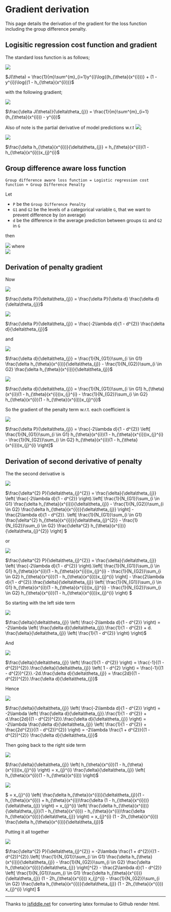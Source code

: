 # Gradient derivation

This page details the derivation of the gradient for the loss function including the group difference penalty.

## Logisitic regression cost function and gradient

The standard loss function is as follows;

<img src="https://render.githubusercontent.com/render/math?math=%24J(%5Ctheta)%20%3D%20%5Cfrac%7B1%7D%7Bm%7D%5Csum%5E%7Bm%7D_%7Bi%3D1%7Dy%5E%7Bi%7D%5Clog%7B(h_%7B%5Ctheta%7D(x%5E%7Bi%7D))%7D%20%2B%20(1%20-%20y%5E%7Bi%7D)%5Clog%7B(1%20-%20h_%7B%5Ctheta%7D(x%5E%7Bi%7D))%7D%24">

$J(\theta) = \frac{1}{m}\sum^{m}_{i=1}y^{i}\log{(h_{\theta}(x^{i}))} + (1 - y^{i})\log{(1 - h_{\theta}(x^{i}))}$

with the following gradient;

<img src="https://render.githubusercontent.com/render/math?math=%24%5Cfrac%7B%5Cdelta%20J(%5Ctheta)%7D%7B%5Cdelta%5Ctheta_%7Bj%7D%7D%20%3D%20%5Cfrac%7B1%7D%7Bm%7D%5Csum%5E%7Bm%7D_%7Bi%3D1%7D(h_%7B%5Ctheta%7D(x%5E%7Bi%7D))%20-%20y%5E%7Bi%7D)%24">

$\frac{\delta J(\theta)}{\delta\theta_{j}} = \frac{1}{m}\sum^{m}_{i=1}(h_{\theta}(x^{i})) - y^{i})$

Also of note is the partial derivative of model predictions w.r.t <img src="https://render.githubusercontent.com/render/math?math=%24%5Ctheta_%7Bj%7D%24">;

<img src="https://render.githubusercontent.com/render/math?math=%24%5Cfrac%7B%5Cdelta%20h_%7B%5Ctheta%7D(x%5E%7Bi%7D)%7D%7B%5Cdelta%5Ctheta_%7Bj%7D%7D%20%3D%20h_%7B%5Ctheta%7D(x%5E%7Bi%7D)(1%20-%20h_%7B%5Ctheta%7D(x%5E%7Bi%7D))x_%7Bj%7D%5E%7Bi%7D%24">

$\frac{\delta h_{\theta}(x^{i})}{\delta\theta_{j}} = h_{\theta}(x^{i})(1 - h_{\theta}(x^{i}))x_{j}^{i}$

## Group difference aware loss function

`Group difference aware loss function = Logistic regression cost function + Group Difference Penalty`

Let 
- `P` be the `Group Difference Penalty` 
- `G1` and `G2` be the levels of a categorical variable `G`, that we want to prevent difference by (on average)
- `d` be the difference in the average prediction between groups `G1` and `G2` in `G`

then

<img src="https://render.githubusercontent.com/render/math?math=%24P%20%3D%20%5Clambda%5Clog%7B(1%20-%20d%5E%7B2%7D)%7D%24"> where <br>
<img src="https://render.githubusercontent.com/render/math?math=%24d%20%3D%20%5Cfrac%7B1%7D%7BN_%7BG1%7D%7D%5Csum_%7Bi%20%5Cin%20G1%7Dh_%7B%5Ctheta%7D(x%5E%7Bi%7D)%20-%20%5Cfrac%7B1%7D%7BN_%7BG2%7D%7D%5Csum_%7Bi%20%5Cin%20G2%7Dh_%7B%5Ctheta%7D(x%5E%7Bi%7D)%24"> 

## Derivation of penalty gradient

Now 

<img src="https://render.githubusercontent.com/render/math?math=%24%5Cfrac%7B%5Cdelta%20P%7D%7B%5Cdelta%5Ctheta_%7Bj%7D%7D%20%3D%20%5Cfrac%7B%5Cdelta%20P%7D%7B%5Cdelta%20d%7D%20%5Cfrac%7B%5Cdelta%20d%7D%7B%5Cdelta%5Ctheta_%7Bj%7D%7D%24">

$\frac{\delta P}{\delta\theta_{j}} = \frac{\delta P}{\delta d} \frac{\delta d}{\delta\theta_{j}}$

<img src="https://render.githubusercontent.com/render/math?math=%24%5Cfrac%7B%5Cdelta%20P%7D%7B%5Cdelta%5Ctheta_%7Bj%7D%7D%20%3D%20%5Cfrac%7B-2%5Clambda%20d%7D%7B1%20-%20d%5E%7B2%7D%7D%20%5Cfrac%7B%5Cdelta%20d%7D%7B%5Cdelta%5Ctheta_%7Bj%7D%7D%24">

$\frac{\delta P}{\delta\theta_{j}} = \frac{-2\lambda d}{1 - d^{2}} \frac{\delta d}{\delta\theta_{j}}$

and

<img src="https://render.githubusercontent.com/render/math?math=%24%5Cfrac%7B%5Cdelta%20d%7D%7B%5Cdelta%5Ctheta_%7Bj%7D%7D%20%3D%20%5Cfrac%7B1%7D%7BN_%7BG1%7D%7D%5Csum_%7Bi%20%5Cin%20G1%7D%20%5Cfrac%7B%5Cdelta%20h_%7B%5Ctheta%7D(x%5E%7Bi%7D)%7D%7B%5Cdelta%5Ctheta_%7Bj%7D%7D%20-%20%5Cfrac%7B1%7D%7BN_%7BG2%7D%7D%5Csum_%7Bi%20%5Cin%20G2%7D%20%5Cfrac%7B%5Cdelta%20h_%7B%5Ctheta%7D(x%5E%7Bi%7D)%7D%7B%5Cdelta%5Ctheta_%7Bj%7D%7D%24">

$\frac{\delta d}{\delta\theta_{j}} = \frac{1}{N_{G1}}\sum_{i \in G1} \frac{\delta h_{\theta}(x^{i})}{\delta\theta_{j}} - \frac{1}{N_{G2}}\sum_{i \in G2} \frac{\delta h_{\theta}(x^{i})}{\delta\theta_{j}}$

<img src="https://render.githubusercontent.com/render/math?math=%24%5Cfrac%7B%5Cdelta%20d%7D%7B%5Cdelta%5Ctheta_%7Bj%7D%7D%20%3D%20%5Cfrac%7B1%7D%7BN_%7BG1%7D%7D%5Csum_%7Bi%20%5Cin%20G1%7D%20h_%7B%5Ctheta%7D(x%5E%7Bi%7D)(1%20-%20h_%7B%5Ctheta%7D(x%5E%7Bi%7D))x_%7Bj%7D%5E%7Bi%7D%20-%20%5Cfrac%7B1%7D%7BN_%7BG2%7D%7D%5Csum_%7Bi%20%5Cin%20G2%7D%20h_%7B%5Ctheta%7D(x%5E%7Bi%7D)(1%20-%20h_%7B%5Ctheta%7D(x%5E%7Bi%7D))x_%7Bj%7D%5E%7Bi%7D%24">

$\frac{\delta d}{\delta\theta_{j}} = \frac{1}{N_{G1}}\sum_{i \in G1} h_{\theta}(x^{i})(1 - h_{\theta}(x^{i}))x_{j}^{i} - \frac{1}{N_{G2}}\sum_{i \in G2} h_{\theta}(x^{i})(1 - h_{\theta}(x^{i}))x_{j}^{i}$

So the gradient of the penalty term w.r.t. each coefficient is

<img src="https://render.githubusercontent.com/render/math?math=%24%5Cfrac%7B%5Cdelta%20P%7D%7B%5Cdelta%5Ctheta_%7Bj%7D%7D%20%3D%20%5Cfrac%7B-2%5Clambda%20d%7D%7B1%20-%20d%5E%7B2%7D%7D%20%5Cleft%5B%20%5Cfrac%7B1%7D%7BN_%7BG1%7D%7D%5Csum_%7Bi%20%5Cin%20G1%7D%20h_%7B%5Ctheta%7D(x%5E%7Bi%7D)(1%20-%20h_%7B%5Ctheta%7D(x%5E%7Bi%7D))x_%7Bj%7D%5E%7Bi%7D%20-%20%5Cfrac%7B1%7D%7BN_%7BG2%7D%7D%5Csum_%7Bi%20%5Cin%20G2%7D%20h_%7B%5Ctheta%7D(x%5E%7Bi%7D)(1%20-%20h_%7B%5Ctheta%7D(x%5E%7Bi%7D))x_%7Bj%7D%5E%7Bi%7D%20%5Cright%5D%24">

$\frac{\delta P}{\delta\theta_{j}} = \frac{-2\lambda d}{1 - d^{2}} \left[ \frac{1}{N_{G1}}\sum_{i \in G1} h_{\theta}(x^{i})(1 - h_{\theta}(x^{i}))x_{j}^{i} - \frac{1}{N_{G2}}\sum_{i \in G2} h_{\theta}(x^{i})(1 - h_{\theta}(x^{i}))x_{j}^{i} \right]$

## Derivation of second derivative of penalty

The the second derivative is

<img src="https://render.githubusercontent.com/render/math?math=%24%5Cfrac%7B%5Cdelta%5E%7B2%7D%20P%7D%7B%5Cdelta%5Ctheta_%7Bj%7D%5E%7B2%7D%7D%20%3D%20%5Cfrac%7B%5Cdelta%7D%7B%5Cdelta%5Ctheta_%7Bj%7D%7D%20%5Cleft(%20%5Cfrac%7B-2%5Clambda%20d%7D%7B1%20-%20d%5E%7B2%7D%7D%20%5Cright).%5Cleft%5B%20%5Cfrac%7B1%7D%7BN_%7BG1%7D%7D%5Csum_%7Bi%20%5Cin%20G1%7D%20%5Cfrac%7B%5Cdelta%20h_%7B%5Ctheta%7D(x%5E%7Bi%7D)%7D%7B%5Cdelta%5Ctheta_%7Bj%7D%7D%20-%20%5Cfrac%7B1%7D%7BN_%7BG2%7D%7D%5Csum_%7Bi%20%5Cin%20G2%7D%20%5Cfrac%7B%5Cdelta%20h_%7B%5Ctheta%7D(x%5E%7Bi%7D)%7D%7B%5Cdelta%5Ctheta_%7Bj%7D%7D%20%5Cright%5D%20-%20%5Cfrac%7B2%5Clambda%20d%7D%7B1%20-%20d%5E%7B2%7D%7D.%20%5Cleft%5B%20%5Cfrac%7B1%7D%7BN_%7BG1%7D%7D%5Csum_%7Bi%20%5Cin%20G1%7D%20%5Cfrac%7B%5Cdelta%5E%7B2%7D%20h_%7B%5Ctheta%7D(x%5E%7Bi%7D)%7D%7B%5Cdelta%5Ctheta_%7Bj%7D%5E%7B2%7D%7D%20-%20%5Cfrac%7B1%7D%7BN_%7BG2%7D%7D%5Csum_%7Bi%20%5Cin%20G2%7D%20%5Cfrac%7B%5Cdelta%5E%7B2%7D%20h_%7B%5Ctheta%7D(x%5E%7Bi%7D)%7D%7B%5Cdelta%5Ctheta_%7Bj%7D%5E%7B2%7D%7D%20%5Cright%5D%20%24">

$\frac{\delta^{2} P}{\delta\theta_{j}^{2}} = \frac{\delta}{\delta\theta_{j}} \left( \frac{-2\lambda d}{1 - d^{2}} \right).\left[ \frac{1}{N_{G1}}\sum_{i \in G1} \frac{\delta h_{\theta}(x^{i})}{\delta\theta_{j}} - \frac{1}{N_{G2}}\sum_{i \in G2} \frac{\delta h_{\theta}(x^{i})}{\delta\theta_{j}} \right] - \frac{2\lambda d}{1 - d^{2}}. \left[ \frac{1}{N_{G1}}\sum_{i \in G1} \frac{\delta^{2} h_{\theta}(x^{i})}{\delta\theta_{j}^{2}} - \frac{1}{N_{G2}}\sum_{i \in G2} \frac{\delta^{2} h_{\theta}(x^{i})}{\delta\theta_{j}^{2}} \right] $

or 

<img src="https://render.githubusercontent.com/render/math?math=%24%5Cfrac%7B%5Cdelta%5E%7B2%7D%20P%7D%7B%5Cdelta%5Ctheta_%7Bj%7D%5E%7B2%7D%7D%20%3D%20%5Cfrac%7B%5Cdelta%7D%7B%5Cdelta%5Ctheta_%7Bj%7D%7D%20%5Cleft(%20%5Cfrac%7B-2%5Clambda%20d%7D%7B1%20-%20d%5E%7B2%7D%7D%20%5Cright).%5Cleft%5B%20%5Cfrac%7B1%7D%7BN_%7BG1%7D%7D%5Csum_%7Bi%20%5Cin%20G1%7D%20h_%7B%5Ctheta%7D(x%5E%7Bi%7D)(1%20-%20h_%7B%5Ctheta%7D(x%5E%7Bi%7D))x_%7Bj%7D%5E%7Bi%7D%20-%20%5Cfrac%7B1%7D%7BN_%7BG2%7D%7D%5Csum_%7Bi%20%5Cin%20G2%7D%20h_%7B%5Ctheta%7D(x%5E%7Bi%7D)(1%20-%20h_%7B%5Ctheta%7D(x%5E%7Bi%7D))x_%7Bj%7D%5E%7Bi%7D%20%5Cright%5D%20-%20%5Cfrac%7B2%5Clambda%20d%7D%7B1%20-%20d%5E%7B2%7D%7D.%5Cfrac%7B%5Cdelta%7D%7B%5Cdelta%5Ctheta_%7Bj%7D%7D%20%5Cleft(%20%5Cfrac%7B1%7D%7BN_%7BG1%7D%7D%5Csum_%7Bi%20%5Cin%20G1%7D%20h_%7B%5Ctheta%7D(x%5E%7Bi%7D)(1%20-%20h_%7B%5Ctheta%7D(x%5E%7Bi%7D))x_%7Bj%7D%5E%7Bi%7D%20-%20%5Cfrac%7B1%7D%7BN_%7BG2%7D%7D%5Csum_%7Bi%20%5Cin%20G2%7D%20h_%7B%5Ctheta%7D(x%5E%7Bi%7D)(1%20-%20h_%7B%5Ctheta%7D(x%5E%7Bi%7D))x_%7Bj%7D%5E%7Bi%7D%20%5Cright)%20%24">

$\frac{\delta^{2} P}{\delta\theta_{j}^{2}} = \frac{\delta}{\delta\theta_{j}} \left( \frac{-2\lambda d}{1 - d^{2}} \right).\left[ \frac{1}{N_{G1}}\sum_{i \in G1} h_{\theta}(x^{i})(1 - h_{\theta}(x^{i}))x_{j}^{i} - \frac{1}{N_{G2}}\sum_{i \in G2} h_{\theta}(x^{i})(1 - h_{\theta}(x^{i}))x_{j}^{i} \right] - \frac{2\lambda d}{1 - d^{2}}.\frac{\delta}{\delta\theta_{j}} \left( \frac{1}{N_{G1}}\sum_{i \in G1} h_{\theta}(x^{i})(1 - h_{\theta}(x^{i}))x_{j}^{i} - \frac{1}{N_{G2}}\sum_{i \in G2} h_{\theta}(x^{i})(1 - h_{\theta}(x^{i}))x_{j}^{i} \right) $

So starting with the left side term

<img src="https://render.githubusercontent.com/render/math?math=%24%5Cfrac%7B%5Cdelta%7D%7B%5Cdelta%5Ctheta_%7Bj%7D%7D%20%5Cleft(%20%5Cfrac%7B-2%5Clambda%20d%7D%7B1%20-%20d%5E%7B2%7D%7D%20%5Cright)%20%3D%20-2%5Clambda%20%5Cleft(%20%5Cfrac%7B%5Cdelta%20d%7D%7B%5Cdelta%5Ctheta_%7Bj%7D%7D.%5Cfrac%7B1%7D%7B1%20-%20d%5E%7B2%7D%7D%20%2B%20d.%20%5Cfrac%7B%5Cdelta%7D%7B%5Cdelta%5Ctheta_%7Bj%7D%7D%20%5Cleft(%20%5Cfrac%7B1%7D%7B1%20-%20d%5E%7B2%7D%7D%20%5Cright)%20%5Cright)%24">

$\frac{\delta}{\delta\theta_{j}} \left( \frac{-2\lambda d}{1 - d^{2}} \right) = -2\lambda \left( \frac{\delta d}{\delta\theta_{j}}.\frac{1}{1 - d^{2}} + d. \frac{\delta}{\delta\theta_{j}} \left( \frac{1}{1 - d^{2}} \right) \right)$

And 

<img src="https://render.githubusercontent.com/render/math?math=%24%5Cfrac%7B%5Cdelta%7D%7B%5Cdelta%5Ctheta_%7Bj%7D%7D%20%5Cleft(%20%5Cfrac%7B1%7D%7B1%20-%20d%5E%7B2%7D%7D%20%5Cright)%20%3D%20%5Cfrac%7B-1%7D%7B(1%20-%20d%5E%7B2%7D)%5E%7B2%7D%7D.%5Cfrac%7B%5Cdelta%7D%7B%5Cdelta%5Ctheta_%7Bj%7D%7D%20%5Cleft(%201%20-%20d%5E%7B2%7D%20%5Cright)%20%3D%20%5Cfrac%7B-1%7D%7B(1%20-%20d%5E%7B2%7D)%5E%7B2%7D%7D.-2d.%5Cfrac%7B%5Cdelta%20d%7D%7B%5Cdelta%5Ctheta_%7Bj%7D%7D%20%3D%20%5Cfrac%7B2d%7D%7B(1%20-%20d%5E%7B2%7D)%5E%7B2%7D%7D.%5Cfrac%7B%5Cdelta%20d%7D%7B%5Cdelta%5Ctheta_%7Bj%7D%7D%24">

$\frac{\delta}{\delta\theta_{j}} \left( \frac{1}{1 - d^{2}} \right) = \frac{-1}{(1 - d^{2})^{2}}.\frac{\delta}{\delta\theta_{j}} \left( 1 - d^{2} \right) = \frac{-1}{(1 - d^{2})^{2}}.-2d.\frac{\delta d}{\delta\theta_{j}} = \frac{2d}{(1 - d^{2})^{2}}.\frac{\delta d}{\delta\theta_{j}}$

Hence 

<img src="https://render.githubusercontent.com/render/math?math=%24%5Cfrac%7B%5Cdelta%7D%7B%5Cdelta%5Ctheta_%7Bj%7D%7D%20%5Cleft(%20%5Cfrac%7B-2%5Clambda%20d%7D%7B1%20-%20d%5E%7B2%7D%7D%20%5Cright)%20%3D%20-2%5Clambda%20%5Cleft(%20%5Cfrac%7B%5Cdelta%20d%7D%7B%5Cdelta%5Ctheta_%7Bj%7D%7D.%5Cfrac%7B1%7D%7B1%20-%20d%5E%7B2%7D%7D%20%2B%20d.%5Cfrac%7B2d%7D%7B(1%20-%20d%5E%7B2%7D)%5E%7B2%7D%7D.%5Cfrac%7B%5Cdelta%20d%7D%7B%5Cdelta%5Ctheta_%7Bj%7D%7D%20%5Cright)%20%3D%20-2%5Clambda%20%5Cfrac%7B%5Cdelta%20d%7D%7B%5Cdelta%5Ctheta_%7Bj%7D%7D%20%5Cleft(%20%5Cfrac%7B1%7D%7B1%20-%20d%5E%7B2%7D%7D%20%2B%20%5Cfrac%7B2d%5E%7B2%7D%7D%7B(1%20-%20d%5E%7B2%7D)%5E%7B2%7D%7D%20%5Cright)%20%3D%20-2%5Clambda%20%5Cfrac%7B1%20%2B%20d%5E%7B2%7D%7D%7B(1%20-%20d%5E%7B2%7D)%5E%7B2%7D%7D%20%5Cfrac%7B%5Cdelta%20d%7D%7B%5Cdelta%5Ctheta_%7Bj%7D%7D%24">

$\frac{\delta}{\delta\theta_{j}} \left( \frac{-2\lambda d}{1 - d^{2}} \right) = -2\lambda \left( \frac{\delta d}{\delta\theta_{j}}.\frac{1}{1 - d^{2}} + d.\frac{2d}{(1 - d^{2})^{2}}.\frac{\delta d}{\delta\theta_{j}} \right) = -2\lambda \frac{\delta d}{\delta\theta_{j}} \left( \frac{1}{1 - d^{2}} + \frac{2d^{2}}{(1 - d^{2})^{2}} \right) = -2\lambda \frac{1 + d^{2}}{(1 - d^{2})^{2}} \frac{\delta d}{\delta\theta_{j}}$

Then going back to the right side term

<img src="https://render.githubusercontent.com/render/math?math=%24%5Cfrac%7B%5Cdelta%7D%7B%5Cdelta%5Ctheta_%7Bj%7D%7D%20%5Cleft(%20h_%7B%5Ctheta%7D(x%5E%7Bi%7D)(1%20-%20h_%7B%5Ctheta%7D(x%5E%7Bi%7D))x_%7Bj%7D%5E%7Bi%7D%20%5Cright)%20%3D%20x_%7Bj%7D%5E%7Bi%7D%20%5Cfrac%7B%5Cdelta%7D%7B%5Cdelta%5Ctheta_%7Bj%7D%7D%20%5Cleft(%20h_%7B%5Ctheta%7D(x%5E%7Bi%7D)(1%20-%20h_%7B%5Ctheta%7D(x%5E%7Bi%7D))%20%5Cright)%24">

$\frac{\delta}{\delta\theta_{j}} \left( h_{\theta}(x^{i})(1 - h_{\theta}(x^{i}))x_{j}^{i} \right) = x_{j}^{i} \frac{\delta}{\delta\theta_{j}} \left( h_{\theta}(x^{i})(1 - h_{\theta}(x^{i})) \right)$

<img src="https://render.githubusercontent.com/render/math?math=%24%20%3D%20x_%7Bj%7D%5E%7Bi%7D%20%5Cleft(%20%5Cfrac%7B%5Cdelta%20h_%7B%5Ctheta%7D(x%5E%7Bi%7D)%7D%7B%5Cdelta%5Ctheta_%7Bj%7D%7D(1%20-%20h_%7B%5Ctheta%7D(x%5E%7Bi%7D))%20%2B%20h_%7B%5Ctheta%7D(x%5E%7Bi%7D)%5Cfrac%7B%5Cdelta%20(1%20-%20h_%7B%5Ctheta%7D(x%5E%7Bi%7D))%7D%7B%5Cdelta%5Ctheta_%7Bj%7D%7D%20%5Cright)%20%3D%20x_%7Bj%7D%5E%7Bi%7D%20%5Cleft(%20%5Cfrac%7B%5Cdelta%20h_%7B%5Ctheta%7D(x%5E%7Bi%7D)%7D%7B%5Cdelta%5Ctheta_%7Bj%7D%7D(1%20-%20h_%7B%5Ctheta%7D(x%5E%7Bi%7D))%20-%20h_%7B%5Ctheta%7D(x%5E%7Bi%7D)%5Cfrac%7B%5Cdelta%20h_%7B%5Ctheta%7D(x%5E%7Bi%7D)%7D%7B%5Cdelta%5Ctheta_%7Bj%7D%7D%20%5Cright)%20%3D%20x_%7Bj%7D%5E%7Bi%7D%20(1%20-%202h_%7B%5Ctheta%7D(x%5E%7Bi%7D))%20%5Cfrac%7B%5Cdelta%20h_%7B%5Ctheta%7D(x%5E%7Bi%7D)%7D%7B%5Cdelta%5Ctheta_%7Bj%7D%7D%24">

$ = x_{j}^{i} \left( \frac{\delta h_{\theta}(x^{i})}{\delta\theta_{j}}(1 - h_{\theta}(x^{i})) + h_{\theta}(x^{i})\frac{\delta (1 - h_{\theta}(x^{i}))}{\delta\theta_{j}} \right) = x_{j}^{i} \left( \frac{\delta h_{\theta}(x^{i})}{\delta\theta_{j}}(1 - h_{\theta}(x^{i})) - h_{\theta}(x^{i})\frac{\delta h_{\theta}(x^{i})}{\delta\theta_{j}} \right) = x_{j}^{i} (1 - 2h_{\theta}(x^{i})) \frac{\delta h_{\theta}(x^{i})}{\delta\theta_{j}}$

Putting it all together

<img src="https://render.githubusercontent.com/render/math?math=%24%5Cfrac%7B%5Cdelta%5E%7B2%7D%20P%7D%7B%5Cdelta%5Ctheta_%7Bj%7D%5E%7B2%7D%7D%20%3D%20-2%5Clambda%20%5Cfrac%7B1%20%2B%20d%5E%7B2%7D%7D%7B(1%20-%20d%5E%7B2%7D)%5E%7B2%7D%7D.%5Cleft%5B%20%5Cfrac%7B1%7D%7BN_%7BG1%7D%7D%5Csum_%7Bi%20%5Cin%20G1%7D%20%5Cfrac%7B%5Cdelta%20h_%7B%5Ctheta%7D(x%5E%7Bi%7D)%7D%7B%5Cdelta%5Ctheta_%7Bj%7D%7D%20-%20%5Cfrac%7B1%7D%7BN_%7BG2%7D%7D%5Csum_%7Bi%20%5Cin%20G2%7D%20%5Cfrac%7B%5Cdelta%20h_%7B%5Ctheta%7D(x%5E%7Bi%7D)%7D%7B%5Cdelta%5Ctheta_%7Bj%7D%7D%20%5Cright%5D%5E%7B2%7D%20-%20%5Cfrac%7B2%5Clambda%20d%7D%7B1%20-%20d%5E%7B2%7D%7D%20%5Cleft%5B%20%5Cfrac%7B1%7D%7BN_%7BG1%7D%7D%5Csum_%7Bi%20%5Cin%20G1%7D%20%5Cfrac%7B%5Cdelta%20h_%7B%5Ctheta%7D(x%5E%7Bi%7D)%7D%7B%5Cdelta%5Ctheta_%7Bj%7D%7D%20(1%20-%202h_%7B%5Ctheta%7D(x%5E%7Bi%7D))%20x_%7Bj%7D%5E%7Bi%7D%20-%20%5Cfrac%7B1%7D%7BN_%7BG2%7D%7D%5Csum_%7Bi%20%5Cin%20G2%7D%20%5Cfrac%7B%5Cdelta%20h_%7B%5Ctheta%7D(x%5E%7Bi%7D)%7D%7B%5Cdelta%5Ctheta_%7Bj%7D%7D%20(1%20-%202h_%7B%5Ctheta%7D(x%5E%7Bi%7D))%20x_%7Bj%7D%5E%7Bi%7D%20%5Cright%5D%20%24">

$\frac{\delta^{2} P}{\delta\theta_{j}^{2}} = -2\lambda \frac{1 + d^{2}}{(1 - d^{2})^{2}}.\left[ \frac{1}{N_{G1}}\sum_{i \in G1} \frac{\delta h_{\theta}(x^{i})}{\delta\theta_{j}} - \frac{1}{N_{G2}}\sum_{i \in G2} \frac{\delta h_{\theta}(x^{i})}{\delta\theta_{j}} \right]^{2} - \frac{2\lambda d}{1 - d^{2}} \left[ \frac{1}{N_{G1}}\sum_{i \in G1} \frac{\delta h_{\theta}(x^{i})}{\delta\theta_{j}} (1 - 2h_{\theta}(x^{i})) x_{j}^{i} - \frac{1}{N_{G2}}\sum_{i \in G2} \frac{\delta h_{\theta}(x^{i})}{\delta\theta_{j}} (1 - 2h_{\theta}(x^{i})) x_{j}^{i} \right] $

----

Thanks to [jsfiddle.net](https://jsfiddle.net/8ndx694g/) for converting latex formulae to Github render html. 
